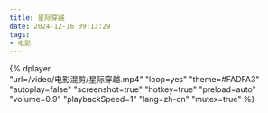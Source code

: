 ```yaml
---
title: 星际穿越
date: 2024-12-16 09:13:29
tags:
- 电影 
---
```



{%
    dplayer     
    "url=/video/电影混剪/星际穿越.mp4"
    "loop=yes"
    "theme=#FADFA3"
    "autoplay=false"
    "screenshot=true"
    "hotkey=true"
    "preload=auto"
    "volume=0.9"
    "playbackSpeed=1"
    "lang=zh-cn"
    "mutex=true"
%}
